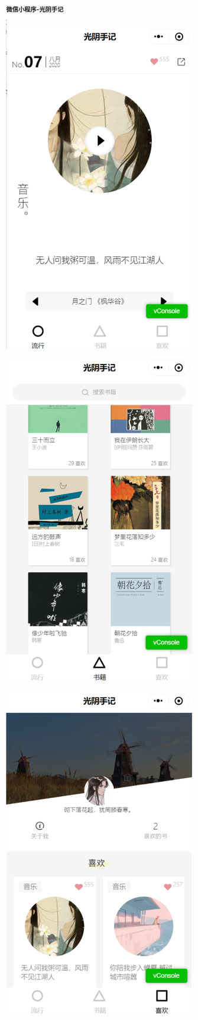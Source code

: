 ### 微信小程序-光阴手记
![Alt text](https://github.com/jsdegithub/TimeNotes/blob/master/mt_img/1.png)
![Alt text](https://github.com/jsdegithub/TimeNotes/blob/master/mt_img/2.png)
![Alt text](https://github.com/jsdegithub/TimeNotes/blob/master/mt_img/3.png)
